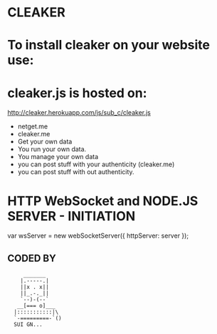 # CLEAKER

# To install cleaker on your website use:
<script src="https://cleaker.herokuapp.com/js/sub_c/cleaker.js"></script>

# cleaker.js is hosted on:
http://cleaker.herokuapp.com/js/sub_c/cleaker.js
	
- netget.me
- cleaker.me
- Get your own data
- You run your own data.
- You manage your own data
- you can post stuff with your authenticity (cleaker.me)
- you can post stuff with out authenticity.

# HTTP WebSocket and NODE.JS SERVER -  INITIATION

var wsServer = new webSocketServer({
 httpServer: server
			});

## CODED BY 

         _______
        |.-----.|
        ||x . x||
        ||_.-._||
        `--)-(--`
       __[=== o]___
      |:::::::::::|\
      `-=========-`()
	  SUI GN...



